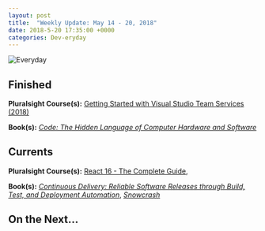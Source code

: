 ```yaml
---
layout: post
title:  "Weekly Update: May 14 - 20, 2018"
date: 2018-5-20 17:35:00 +0000
categories: Dev-eryday
---
```



![Everyday](https://farm1.staticflickr.com/967/41362483664_6321808246.jpg)



## Finished

**Pluralsight Course(s):** [Getting Started with Visual Studio Team Services (2018)][vsts]

**Book(s):** *[Code: The Hidden Language of Computer Hardware and Software][code]*

## Currents

**Pluralsight Course(s):** [React 16 - The Complete Guide][re], 

**Book(s):** *[Continuous Delivery: Reliable Software Releases through Build, Test, and Deployment Automation][cd]*, *[Snowcrash][snow]*

## On the Next...



[re]: https://www.udemy.com/react-the-complete-guide-incl-redux/
[cd]: https://www.amazon.com/Continuous-Delivery-Deployment-Automation-Addison-Wesley/dp/0321601912
[code]: https://www.amazon.com/Code-Language-Computer-Developer-Practices-ebook/dp/B00JDMPOK2/
[jss]: https://app.pluralsight.com/library/courses/play-by-play-javascript-security/table-of-contents
[vsts]: https://app.pluralsight.com/library/courses/getting-started-visual-studio-team-services-2018/table-of-contents
[son]: https://sonarwhal.com/
[owa]: https://www.owasp.org/index.php/Category:OWASP_Top_Ten_Project
[oid]: https://github.com/IdentityModel/oidc-client-js
[cf]: https://codefights.com/
[snow]: https://www.amazon.com/Snow-Crash-Novel-Neal-Stephenson-ebook/dp/B000FBJCJE/